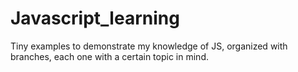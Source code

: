 # Javascript_learning
Tiny examples to demonstrate my knowledge of JS, organized with branches, each one with a certain topic in mind.
